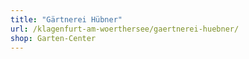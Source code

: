 ```yaml
---
title: "Gärtnerei Hübner"
url: /klagenfurt-am-woerthersee/gaertnerei-huebner/
shop: Garten-Center
---
```

